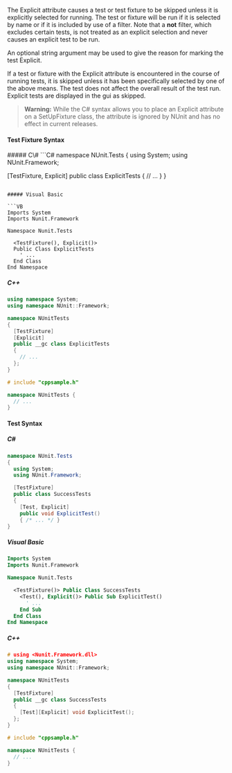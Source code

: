 The Explicit attribute causes a test or test fixture to be skipped unless it is 
explicitly selected for running. The test or fixture will be run if it is 
selected by name or if it is included by use of a filter. Note that a **not**
filter, which excludes certain tests, is not treated as an explicit selection
and never causes an explicit test to be run.

An optional string argument may be used to give the reason for marking
the test Explicit.

If a test or fixture with the Explicit attribute is encountered in the course of 
running tests, it is skipped unless it has been specifically selected by one
of the above means. The test does not affect the overall result of the test run.
Explicit tests are displayed in the gui as skipped.

> **Warning:** While the C# syntax allows you to place an Explicit attribute on a
SetUpFixture class, the attribute is ignored by NUnit and has no effect in current releases.
	
<h4>Test Fixture Syntax</h4>
##### C\#
```C#
namespace NUnit.Tests
{
  using System;
  using NUnit.Framework;

  [TestFixture, Explicit]
  public class ExplicitTests
  {
    // ...
  }
}
```

##### Visual Basic

```VB
Imports System
Imports Nunit.Framework

Namespace Nunit.Tests

  <TestFixture(), Explicit()>
  Public Class ExplicitTests
    ' ...
  End Class
End Namespace
```

##### C++
```C++
using namespace System;
using namespace NUnit::Framework;

namespace NUnitTests
{
  [TestFixture]
  [Explicit]
  public __gc class ExplicitTests
  {
    // ...
  };
}

# include "cppsample.h"

namespace NUnitTests {
  // ...
}
```

<h4>Test Syntax</h4>

##### C#
```C#
namespace NUnit.Tests
{
  using System;
  using NUnit.Framework;

  [TestFixture]
  public class SuccessTests
  {
    [Test, Explicit]
    public void ExplicitTest()
    { /* ... */ }
}
```

##### Visual Basic
```vb
Imports System
Imports Nunit.Framework

Namespace Nunit.Tests

  <TestFixture()> Public Class SuccessTests
    <Test(), Explicit()> Public Sub ExplicitTest()
      ' ...
    End Sub
  End Class
End Namespace
```

##### C++
```c++
# using <Nunit.Framework.dll>
using namespace System;
using namespace NUnit::Framework;

namespace NUnitTests
{
  [TestFixture]
  public __gc class SuccessTests
  {
    [Test][Explicit] void ExplicitTest();
  };
}

# include "cppsample.h"

namespace NUnitTests {
  // ...
}
```
